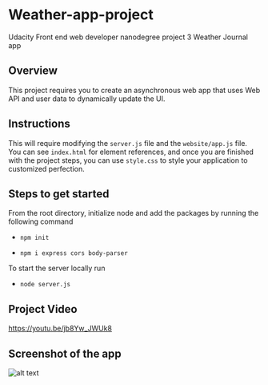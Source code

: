 # Weather-app-project
Udacity Front end web developer nanodegree project 3 Weather Journal app

## Overview
This project requires you to create an asynchronous web app that uses Web API and user data to dynamically update the UI. 

## Instructions
This will require modifying the `server.js` file and the `website/app.js` file. You can see `index.html` for element references, and once you are finished with the project steps, you can use `style.css` to style your application to customized perfection.


## Steps to get started
From the root directory, initialize node and add the packages by running the following command

- `npm init` 

- `npm i express cors body-parser`

To start the server locally run 

- `node server.js`

## Project Video

https://youtu.be/jb8Yw_JWUk8

## Screenshot of the app

![alt text](https://github.com/sdkdeepa/weather-app-project3/blob/main/MobileView.png)



